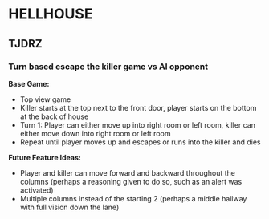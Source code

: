 # HELLHOUSE

## TJDRZ

### Turn based escape the killer game vs AI opponent

**Base Game:**

- Top view game
- Killer starts at the top next to the front door, player starts on the bottom at the back of house
- Turn 1: Player can either move up into right room or left room, killer can either move down into right room or left room
- Repeat until player moves up and escapes or runs into the killer and dies

**Future Feature Ideas:**

- Player and killer can move forward and backward throughout the columns (perhaps a reasoning given to do so, such as an alert was activated)
- Multiple columns instead of the starting 2 (perhaps a middle hallway with full vision down the lane)